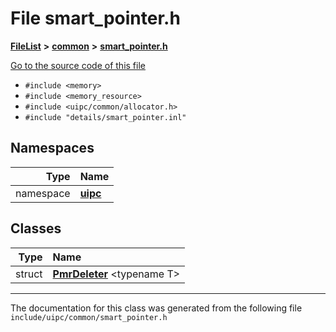 

# File smart\_pointer.h



[**FileList**](files.md) **>** [**common**](dir_fe04c8fb910be76d82cd33e795163b9b.md) **>** [**smart\_pointer.h**](smart__pointer_8h.md)

[Go to the source code of this file](smart__pointer_8h_source.md)



* `#include <memory>`
* `#include <memory_resource>`
* `#include <uipc/common/allocator.h>`
* `#include "details/smart_pointer.inl"`













## Namespaces

| Type | Name |
| ---: | :--- |
| namespace | [**uipc**](namespaceuipc.md) <br> |


## Classes

| Type | Name |
| ---: | :--- |
| struct | [**PmrDeleter**](structuipc_1_1_pmr_deleter.md) &lt;typename T&gt;<br> |



















































------------------------------
The documentation for this class was generated from the following file `include/uipc/common/smart_pointer.h`

